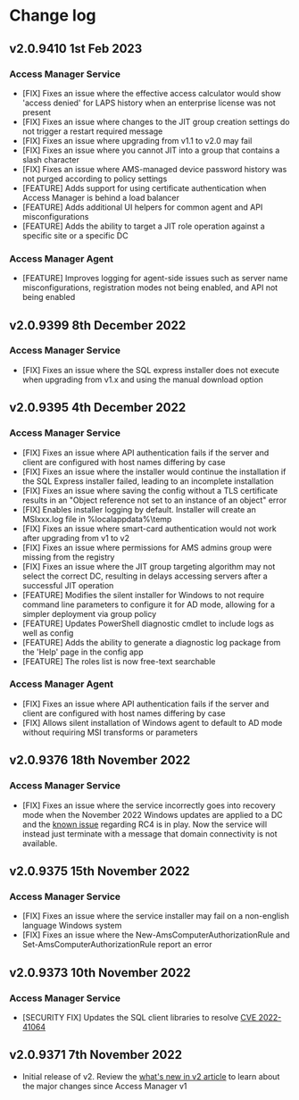 # Change log

## v2.0.9410 1st Feb 2023
### Access Manager Service
- [FIX] Fixes an issue where the effective access calculator would show 'access denied' for LAPS history when an enterprise license was not present
- [FIX] Fixes an issue where changes to the JIT group creation settings do not trigger a restart required message
- [FIX] Fixes an issue where upgrading from v1.1 to v2.0 may fail
- [FIX] Fixes an issue where you cannot JIT into a group that contains a slash character
- [FIX] Fixes an issue where AMS-managed device password history was not purged according to policy settings
- [FEATURE] Adds support for using certificate authentication when Access Manager is behind a load balancer
- [FEATURE] Adds additional UI helpers for common agent and API misconfigurations
- [FEATURE] Adds the ability to target a JIT role operation against a specific site or a specific DC

### Access Manager Agent
- [FEATURE] Improves logging for agent-side issues such as server name misconfigurations, registration modes not being enabled, and API not being enabled

## v2.0.9399 8th December 2022
### Access Manager Service
- [FIX] Fixes an issue where the SQL express installer does not execute when upgrading from v1.x and using the manual download option

## v2.0.9395 4th December 2022
### Access Manager Service
- [FIX] Fixes an issue where API authentication fails if the server and client are configured with host names differing by case
- [FIX] Fixes an issue where the installer would continue the installation if the SQL Express installer failed, leading to an incomplete installation
- [FIX] Fixes an issue where saving the config without a TLS certificate results in an "Object reference not set to an instance of an object" error
- [FIX] Enables installer logging by default. Installer will create an MSIxxx.log file in %localappdata%\temp
- [FIX] Fixes an issue where smart-card authentication would not work after upgrading from v1 to v2
- [FIX] Fixes an issue where permissions for AMS admins group were missing from the registry
- [FIX] Fixes an issue where the JIT group targeting algorithm may not select the correct DC, resulting in delays accessing servers after a successful JIT operation
- [FEATURE] Modifies the silent installer for Windows to not require command line parameters to configure it for AD mode, allowing for a simpler deployment via group policy
- [FEATURE] Updates PowerShell diagnostic cmdlet to include logs as well as config
- [FEATURE] Adds the ability to generate a diagnostic log package from the 'Help' page in the config app
- [FEATURE] The roles list is now free-text searchable

### Access Manager Agent
- [FIX] Fixes an issue where API authentication fails if the server and client are configured with host names differing by case
- [FIX] Allows silent installation of Windows agent to default to AD mode without requiring MSI transforms or parameters

## v2.0.9376 18th November 2022
### Access Manager Service
- [FIX] Fixes an issue where the service incorrectly goes into recovery mode when the November 2022 Windows updates are applied to a DC and the [known issue](https://support.microsoft.com/en-us/topic/kb5021131-how-to-manage-the-kerberos-protocol-changes-related-to-cve-2022-37966-fd837ac3-cdec-4e76-a6ec-86e67501407d#knownissues5021131) regarding RC4 is in play. Now the service will instead just terminate with a message that domain connectivity is not available.

## v2.0.9375 15th November 2022
### Access Manager Service
- [FIX] Fixes an issue where the service installer may fail on a non-english language Windows system
- [FIX] Fixes an issue where the New-AmsComputerAuthorizationRule and Set-AmsComputerAuthorizationRule report an error

## v2.0.9373 10th November 2022
### Access Manager Service
- [SECURITY FIX] Updates the SQL client libraries to resolve [CVE 2022-41064](https://github.com/dotnet/announcements/issues/239)

## v2.0.9371 7th November 2022
- Initial release of v2. Review the [what's new in v2 article](./whats-new.md) to learn about the major changes since Access Manager v1